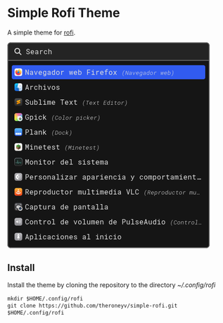 # Simple Rofi Theme

A simple theme for [rofi](https://github.com/davatorium/rofi).

![Image](image.png)

## Install

Install the theme by cloning the repository to the directory *~/.config/rofi*

	mkdir $HOME/.config/rofi
	git clone https://github.com/theroneyv/simple-rofi.git $HOME/.config/rofi


